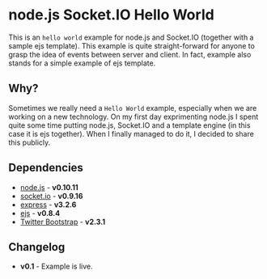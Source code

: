 # node.js Socket.IO Hello World
This is an `hello world` example for node.js and Socket.IO (together with a sample ejs template). This example is quite straight-forward for anyone to grasp the idea of events between server and client. In fact, example also stands for a simple example of ejs template.

## Why?
Sometimes we really need a `Hello World` example, especially when we are working on a new technology. On my first day exprimenting node.js I spent quite some time putting node.js, Socket.IO and a template engine (in this case it is ejs together). When I finally managed to do it, I decided to share this publicly.

## Dependencies
* [node.js](http://nodejs.org) - **v0.10.11**
* [socket.io](https://github.com/LearnBoost/socket.io) - **v0.9.16**
* [express](https://github.com/visionmedia/express) - **v3.2.6**
* [ejs](https://github.com/visionmedia/ejs) - **v0.8.4**
* [Twitter Bootstrap](http://twitter.github.com/bootstrap/) - **v2.3.1**

## Changelog
* **v0.1** - Example is live.